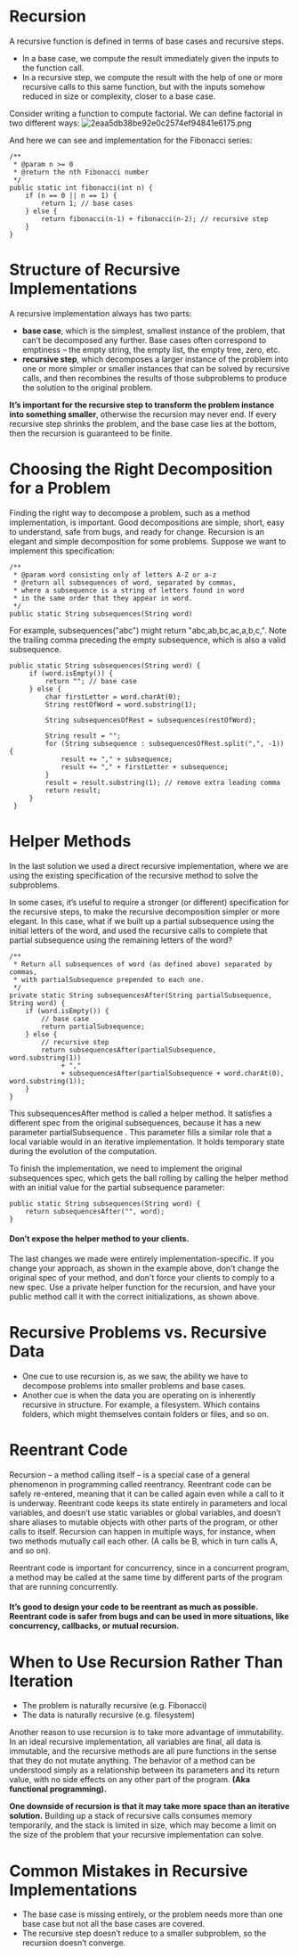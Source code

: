 # Recursion

A recursive function is defined in terms of base cases and recursive steps.

- In a base case, we compute the result immediately given the inputs to the function call.
- In a recursive step, we compute the result with the help of one or more recursive calls to this same function, but with the inputs somehow reduced in size or complexity, closer to a base case.

Consider writing a function to compute factorial. We can define factorial in two different ways:
![2eaa5db38be92e0c2574ef94841e6175.png](../_resources/2eaa5db38be92e0c2574ef94841e6175.png)

And here we can see and implementation for the Fibonacci series:

```
/**
 * @param n >= 0
 * @return the nth Fibonacci number 
 */
public static int fibonacci(int n) {
    if (n == 0 || n == 1) {
        return 1; // base cases
    } else {
        return fibonacci(n-1) + fibonacci(n-2); // recursive step
    }
}
```

# Structure of Recursive Implementations

A recursive implementation always has two parts:

- **base case**, which is the simplest, smallest instance of the problem, that can’t be decomposed any further. Base cases often correspond to emptiness – the empty string, the empty list, the empty tree, zero, etc.
- **recursive step**, which decomposes a larger instance of the problem into one or more simpler or smaller instances that can be solved by recursive calls, and then recombines the results of those subproblems to produce the solution to the original problem.

**It’s important for the recursive step to transform the problem instance into something smaller**, otherwise the recursion may never end. If every recursive step shrinks the problem, and the base case lies at the bottom, then the recursion is guaranteed to be finite.

# Choosing the Right Decomposition for a Problem

Finding the right way to decompose a problem, such as a method implementation, is important. Good decompositions are simple, short, easy to understand, safe from bugs, and ready for change.
Recursion is an elegant and simple decomposition for some problems. Suppose we want to implement this specification:

```
/**
 * @param word consisting only of letters A-Z or a-z
 * @return all subsequences of word, separated by commas,
 * where a subsequence is a string of letters found in word 
 * in the same order that they appear in word.
 */
public static String subsequences(String word)
```

For example, subsequences("abc") might return "abc,ab,bc,ac,a,b,c,". Note the trailing comma preceding the empty subsequence, which is also a valid subsequence.

```
public static String subsequences(String word) {
     if (word.isEmpty()) {
         return ""; // base case
     } else {
         char firstLetter = word.charAt(0);
         String restOfWord = word.substring(1);
         
         String subsequencesOfRest = subsequences(restOfWord);
         
         String result = "";
         for (String subsequence : subsequencesOfRest.split(",", -1)) {
             result += "," + subsequence;
             result += "," + firstLetter + subsequence;
         }
         result = result.substring(1); // remove extra leading comma
         return result;
     }
 }
```

# Helper Methods

In the last solution we used a direct recursive implementation, where we are using the existing specification of the recursive method to solve the subproblems.

In some cases, it’s useful to require a stronger (or different) specification for the recursive steps, to make the recursive decomposition simpler or more elegant. In this case, what if we built up a partial subsequence using the initial letters of the word, and used the recursive calls to complete that partial subsequence using the remaining letters of the word?

```
/**
 * Return all subsequences of word (as defined above) separated by commas,
 * with partialSubsequence prepended to each one.
 */
private static String subsequencesAfter(String partialSubsequence, String word) {
    if (word.isEmpty()) {
        // base case
        return partialSubsequence;
    } else {
        // recursive step
        return subsequencesAfter(partialSubsequence, word.substring(1))
             + ","
             + subsequencesAfter(partialSubsequence + word.charAt(0), word.substring(1));
    }
}
```

This subsequencesAfter method is called a helper method. It satisfies a different spec from the original subsequences, because it has a new parameter partialSubsequence . This parameter fills a similar role that a local variable would in an iterative implementation. It holds temporary state during the evolution of the computation.

To finish the implementation, we need to implement the original subsequences spec, which gets the ball rolling by calling the helper method with an initial value for the partial subsequence parameter:

```
public static String subsequences(String word) {
    return subsequencesAfter("", word);
}
```

#### Don’t expose the helper method to your clients.

The last changes we made were entirely implementation-specific. If you change your approach, as shown in the example above, don't change the original spec of your method, and don't force your clients to comply to a new spec. Use a private helper function for the recursion, and have your public method call it with the correct initializations, as shown above.

# Recursive Problems vs. Recursive Data

- One cue to use recursion is, as we saw, the ability we have to decompose problems into smaller problems and base cases.
- Another cue is when the data you are operating on is inherently recursive in structure. For example, a filesystem. Which contains folders, which might themselves contain folders or files, and so on.

# Reentrant Code

Recursion – a method calling itself – is a special case of a general phenomenon in programming called reentrancy. Reentrant code can be safely re-entered, meaning that it can be called again even while a call to it is underway. Reentrant code keeps its state entirely in parameters and local variables, and doesn’t use static variables or global variables, and doesn’t share aliases to mutable objects with other parts of the program, or other calls to itself. Recursion can happen in multiple ways, for instance, when two methods mutually call each other. (A calls be B, which in turn calls A, and so on).

Reentrant code is important for concurrency, since in a concurrent program, a method may be called at the same time by different parts of the program that are running concurrently.

#### It’s good to design your code to be reentrant as much as possible. Reentrant code is safer from bugs and can be used in more situations, like concurrency, callbacks, or mutual recursion.

# When to Use Recursion Rather Than Iteration

- The problem is naturally recursive (e.g. Fibonacci)
- The data is naturally recursive (e.g. filesystem)

Another reason to use recursion is to take more advantage of immutability. In an ideal recursive implementation, all variables are final, all data is immutable, and the recursive methods are all pure functions in the sense that they do not mutate anything. The behavior of a method can be understood simply as a relationship between its parameters and its return value, with no side effects on any other part of the program. **(Aka functional programming).**

**One downside of recursion is that it may take more space than an iterative solution.** Building up a stack of recursive calls consumes memory temporarily, and the stack is limited in size, which may become a limit on the size of the problem that your recursive implementation can solve.

# Common Mistakes in Recursive Implementations

- The base case is missing entirely, or the problem needs more than one base case but not all the base cases are covered.
- The recursive step doesn’t reduce to a smaller subproblem, so the recursion doesn’t converge.